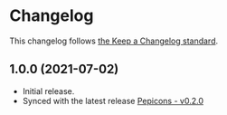 # Changelog

This changelog follows [the Keep a Changelog standard](https://keepachangelog.com).


## 1.0.0 (2021-07-02)
* Initial release.
* Synced with the latest release [Pepicons - v0.2.0](https://github.com/CyCraft/pepicons/releases/tag/v0.2.0)
